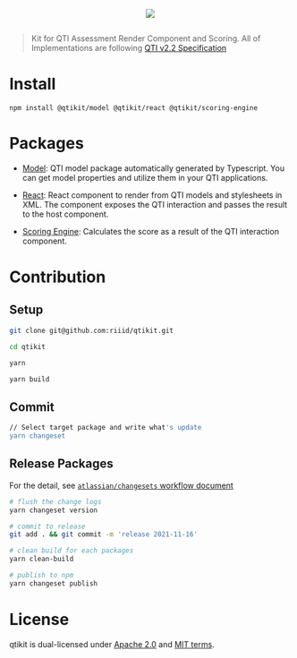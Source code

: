 <p align="center" style="margin-bottom:2em">
  <img src="https://user-images.githubusercontent.com/124117/145499526-5639ebac-cceb-4cda-9736-31126d4642d2.png">
</p>

> Kit for QTI Assessment Render Component and Scoring. All of Implementations are following [QTI v2.2 Specification][qtiv22]

[qtiv22]: http://www.imsglobal.org/question/index.html#version2.2

# Install

```
npm install @qtikit/model @qtikit/react @qtikit/scoring-engine
```

# Packages

- [Model][model]: QTI model package automatically generated by Typescript. You can get model properties and utilize them in your QTI applications.

- [React][react]: React component to render from QTI models and stylesheets in XML. The component exposes the QTI interaction and passes the result to the host component.

- [Scoring Engine][scoring-engine]: Calculates the score as a result of the QTI interaction component.


[model]: ./packages/model
[react]: ./packages/react
[scoring-engine]: ./packages/scoring-engine

# Contribution

## Setup

```sh
git clone git@github.com:riiid/qtikit.git

cd qtikit

yarn

yarn build
```

## Commit

```sh
// Select target package and write what's update
yarn changeset
```

## Release Packages

For the detail, see [`atlassian/changesets` workflow document][changesets]

[changesets]: https://github.com/atlassian/changesets/tree/main/packages/cli#base-workflow

```sh
# flush the change logs
yarn changeset version

# commit to release
git add . && git commit -m 'release 2021-11-16'

# clean build for each packages
yarn clean-build

# publish to npm
yarn changeset publish
```

# License

qtikit is dual-licensed under [Apache 2.0][LICENSE-APACHE] and [MIT terms][LICENSE-MIT].

[LICENSE-APACHE]: ./LICENSE-APACHE
[LICENSE-MIT]: ./LICENSE-MIT
